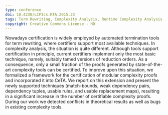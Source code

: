 ```yaml
---
type: conference
doi: 10.4230/LIPIcs.RTA.2015.23
tags: Term Rewriting, Complexity Analysis, Runtime Complexity Analysis, Certification
copyright: Creative Commons License - ND
---
```


Nowadays certification is widely employed by automated termination tools for term rewriting,
where certifiers support most available techniques. In complexity analysis, the situation is quite
different. Although tools support certification in principle, current certifiers implement only the
most basic technique, namely, suitably tamed versions of reduction orders. As a consequence,
only a small fraction of the proofs generated by state-of-the-art complexity tools can be certified.
To improve upon this situation, we formalized a framework for the certification of modular
complexity proofs and incorporated it into CeTA. We report on this extension and present the
newly supported techniques (match-bounds, weak dependency pairs, dependency tuples, usable
rules, and usable replacement maps), resulting in a significant increase in the number of certifiable
complexity proofs. During our work we detected conflicts in theoretical results as well as bugs
in existing complexity tools.